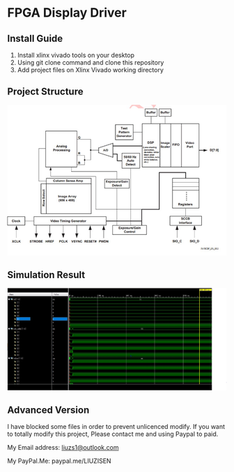 # FPGA Display Driver
## Install Guide
1. Install xlinx vivado tools on your desktop
2. Using git clone command and clone this repository
3. Add project files on Xlinx Vivado working directory
## Project Structure
![avatar](doc/1.jpg)
## Simulation Result
![avatar](doc/2.jpg)
## Advanced Version
I have blocked some files in order to prevent unlicenced modify. If you want to totally modify this project, Please contact me and using Paypal to paid.

My Email address: liuzs1@outlook.com  

My PayPal.Me: paypal.me/LIUZISEN